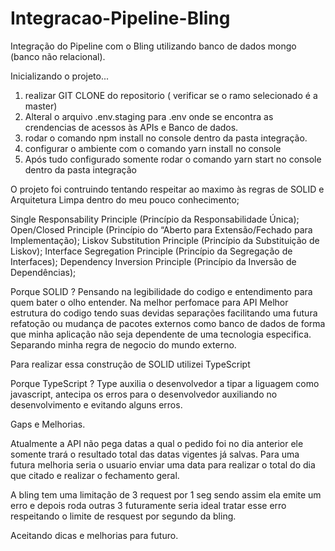 # Integracao-Pipeline-Bling

Integração do Pipeline com o Bling utilizando banco de dados mongo (banco não relacional).

Inicializando o projeto...

1. realizar GIT CLONE do repositorio ( verificar se o ramo selecionado é a master)
2. Alteral o arquivo .env.staging para .env onde se encontra as crendencias de acessos às APIs e Banco de dados.
3. rodar o comando npm install no console dentro da pasta integração.
4. configurar o ambiente com o comando yarn install no console
5. Após tudo configurado somente rodar o comando yarn start no console dentro da pasta integração

O projeto foi contruindo tentando respeitar ao maximo às regras de SOLID e Arquitetura Limpa dentro do meu pouco conhecimento;

Single Responsability Principle (Princípio da Responsabilidade Única);
Open/Closed Principle (Princípio do “Aberto para Extensão/Fechado para Implementação);
Liskov Substitution Principle (Princípio da Substituição de Liskov);
Interface Segregation Principle (Princípio da Segregação de Interfaces);
Dependency Inversion Principle (Princípio da Inversão de Dependências);

Porque SOLID ?
  Pensando na legibilidade do codigo e entendimento para quem bater o olho entender.
  Na melhor perfomace para API
  Melhor estrutura do codigo tendo suas devidas separações facilitando uma futura refatoção ou mudança de pacotes externos como banco de dados
  de forma que minha aplicação não seja dependente de uma tecnologia especifica.
  Separando minha regra de negocio do mundo externo.
  
 Para realizar essa construção de SOLID utilizei TypeScript
 
 Porque TypeScript ?
  Type auxilia o desenvolvedor a tipar a liguagem como javascript, antecipa os erros para o desenvolvedor auxiliando no desenvolvimento e evitando alguns erros.
 
 Gaps e Melhorias.
 
  Atualmente a API não pega datas a qual o pedido foi no dia anterior ele somente trará o resultado total das datas vigentes já salvas.
  Para uma futura melhoria seria o usuario enviar uma data para realizar o total do dia que citado e realizar o fechamento geral.
  
  A bling tem uma limitação de 3 request por 1 seg sendo assim ela emite um erro e depois roda outras 3 futuramente seria ideal tratar esse erro respeitando o
  limite de resquest por segundo da bling.
  
  Aceitando dicas e melhorias para futuro.
  
  
 







